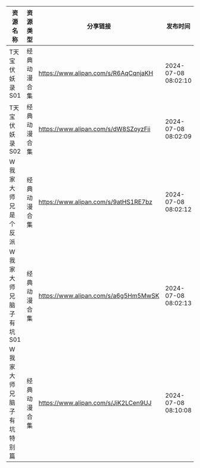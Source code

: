 | 资源名称          | 资源类型   | 分享链接                                 | 发布时间                |
| ------------- | ------ | ------------------------------------ | ------------------- |
| T天宝伏妖录S01     | 经典动漫合集 | https://www.alipan.com/s/R6AqCqnjaKH | 2024-07-08 08:02:10 |
| T天宝伏妖录S02     | 经典动漫合集 | https://www.alipan.com/s/dW8SZoyzFii | 2024-07-08 08:02:09 |
| W我家大师兄是个反派    | 经典动漫合集 | https://www.alipan.com/s/9atHS1RE7bz | 2024-07-08 08:02:12 |
| W我家大师兄脑子有坑S01 | 经典动漫合集 | https://www.alipan.com/s/a6g5Hm5MwSK | 2024-07-08 08:02:13 |
| W我家大师兄脑子有坑特别篇 | 经典动漫合集 | https://www.alipan.com/s/JiK2LCen9UJ | 2024-07-08 08:10:08 |
